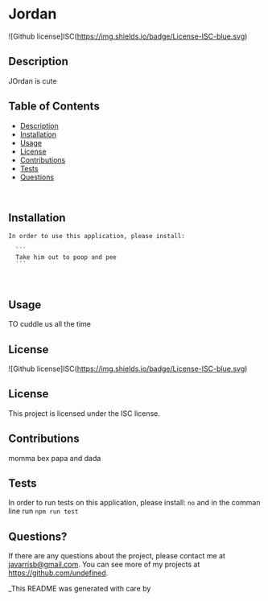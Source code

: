 

  # Jordan <br />

  ![Github license]ISC(https://img.shields.io/badge/License-ISC-blue.svg) <br />

  ## Description
  JOrdan is cute <br />


  ## Table of Contents

  - [Description](#description)
  - [Installation](#installation)
  - [Usage](#usage)
  - [License](#license)
  - [Contributions](#contributions)
  - [Tests](#tests)
  - [Questions](#questions)

  <br />

  ## Installation

  ```
  In order to use this application, please install:
    
    ```
    Take him out to poop and pee
    ```
  ```
  <br />

  ## Usage

  TO cuddle us all the time <br />

  ## License
  ![Github license]ISC(https://img.shields.io/badge/License-ISC-blue.svg)

  ## License
  
  This project is licensed under the ISC license. <br />

  ## Contributions

  momma bex papa and dada <br />

  ## Tests 

  In order to run tests on this application, please install:
    ```
    no
    ```
    and in the comman line run `npm run test` <br />

  ## Questions?

  If there are any questions about the project, please contact me at javarrisb@gmail.com. You can see more of my projects at https://github.com/undefined.
    

  _This README was generated with care by 
